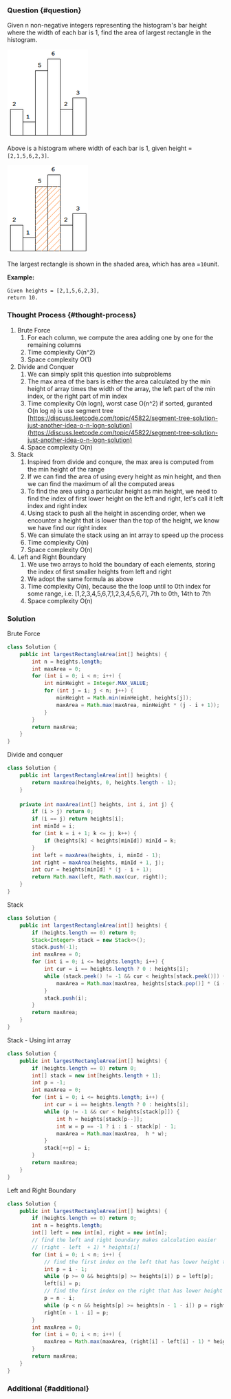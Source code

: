 ### Question {#question}

Given n non-negative integers representing the histogram's bar height where the width of each bar is 1, find the area of largest rectangle in the histogram.

![](/assets/084-1.png)

Above is a histogram where width of each bar is 1, given height =`[2,1,5,6,2,3]`.

![](/assets/084-2.png)

The largest rectangle is shown in the shaded area, which has area =`10`unit.

**Example:**

```
Given heights = [2,1,5,6,2,3],
return 10.
```

### Thought Process {#thought-process}

1. Brute Force
   1. For each column, we compute the area adding one by one for the remaining columns
   2. Time complexity O\(n^2\)
   3. Space complexity O\(1\)
2. Divide and Conquer
   1. We can simply split this question into subproblems
   2. The max area of the bars is either the area calculated by the min height of array times the width of the array, the left part of the min index, or the right part of min index
   3. Time complexity O\(n logn\), worst case O\(n^2\) if sorted, guranted O\(n log n\) is use segment tree [https://discuss.leetcode.com/topic/45822/segment-tree-solution-just-another-idea-o-n-logn-solution](https://discuss.leetcode.com/topic/45822/segment-tree-solution-just-another-idea-o-n-logn-solution)
   4. Space complexity O\(n\)
3. Stack
   1. Inspired from divide and conqure, the max area is computed from the min height of the range
   2. If we can find the area of using every height as min height, and then we can find the maximum of all the computed areas
   3. To find the area using a particular height as min height, we need to find the index of first lower height on the left and right, let's call it left index and right index
   4. Using stack to push all the height in ascending order, when we encounter a height that is lower than the top of the height, we know we have find our right index
   5. We can simulate the stack using an int array to speed up the process
   6. Time complexity O\(n\)
   7. Space complexity O\(n\)
4. Left and Right Boundary
   1. We use two arrays to hold the boundary of each elements, storing the index of first smaller heights from left and right
   2. We adopt the same formula as above
   3. Time complexity O\(n\), because the the loop until to 0th index for some range, i.e. \[1,2,3,4,5,6,7,1,2,3,4,5,6,7\], 7th to 0th, 14th to 7th
   4. Space complexity O\(n\)

### Solution

Brute Force

```java
class Solution {
    public int largestRectangleArea(int[] heights) {
        int n = heights.length;
        int maxArea = 0;
        for (int i = 0; i < n; i++) {
            int minHeight = Integer.MAX_VALUE;
            for (int j = i; j < n; j++) {
                minHeight = Math.min(minHeight, heights[j]);
                maxArea = Math.max(maxArea, minHeight * (j - i + 1));
            }
        }
        return maxArea;
    }
}
```

Divide and conquer

```java
class Solution {
    public int largestRectangleArea(int[] heights) {
        return maxArea(heights, 0, heights.length - 1);
    }
    
    private int maxArea(int[] heights, int i, int j) {
        if (i > j) return 0;
        if (i == j) return heights[i];
        int minId = i;
        for (int k = i + 1; k <= j; k++) {
            if (heights[k] < heights[minId]) minId = k;
        }
        int left = maxArea(heights, i, minId - 1);
        int right = maxArea(heights, minId + 1, j);
        int cur = heights[minId] * (j - i + 1);
        return Math.max(left, Math.max(cur, right));
    }
}
```

Stack

```java
class Solution {
    public int largestRectangleArea(int[] heights) {
        if (heights.length == 0) return 0;
        Stack<Integer> stack = new Stack<>();
        stack.push(-1);
        int maxArea = 0;
        for (int i = 0; i <= heights.length; i++) {
            int cur = i == heights.length ? 0 : heights[i];
            while (stack.peek() != -1 && cur < heights[stack.peek()]) {
                maxArea = Math.max(maxArea, heights[stack.pop()] * (i - stack.peek() - 1));
            }
            stack.push(i);
        }
        return maxArea;
    }
}
```

Stack - Using int array

```java
class Solution {
    public int largestRectangleArea(int[] heights) {
        if (heights.length == 0) return 0;
        int[] stack = new int[heights.length + 1];
        int p = -1;
        int maxArea = 0;
        for (int i = 0; i <= heights.length; i++) {
            int cur = i == heights.length ? 0 : heights[i];
            while (p != -1 && cur < heights[stack[p]]) {
                int h = heights[stack[p--]];
                int w = p == -1 ? i : i - stack[p] - 1;
                maxArea = Math.max(maxArea,  h * w);
            }
            stack[++p] = i;
        }
        return maxArea;
    }
}
```

Left and Right Boundary

```java
class Solution {
    public int largestRectangleArea(int[] heights) {
        if (heights.length == 0) return 0;
        int n = heights.length;
        int[] left = new int[n], right = new int[n];
        // find the left and right boundary makes calculation easier
        // (right - left  + 1) * heights[i]
        for (int i = 0; i < n; i++) {
            // find the first index on the left that has lower height than current
            int p = i - 1;
            while (p >= 0 && heights[p] >= heights[i]) p = left[p];
            left[i] = p;
            // find the first index on the right that has lower height than current
            p = n - i;
            while (p < n && heights[p] >= heights[n - 1 - i]) p = right[p];
            right[n - 1 - i] = p;
        }
        int maxArea = 0;
        for (int i = 0; i < n; i++) {
            maxArea = Math.max(maxArea, (right[i] - left[i] - 1) * heights[i]);
        }
        return maxArea;
    }
}
```

### Additional {#additional}



